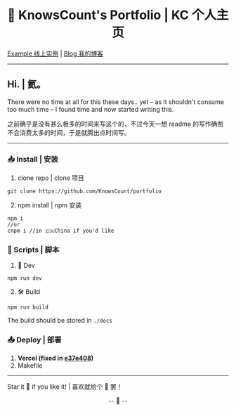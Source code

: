 <!--
 * @Description: readme 文档。
 * @Date: 2020-03-19 09:00:26
 * @Author: KnowsCount
 * @Github: https://github.com/KnowsCount/portfolio
 * @LastEditTime: 2020-12-02 18:47:03
 * @FilePath: /vuepress-theme-terminal-master/README.md
-->

<h1 align="center">📇 KnowsCount's Portfolio | KC 个人主页</h1>

[Example 线上实例](https://portfolio-git-master.knowscount.vercel.app) | [Blog 我的博客](https://docs.knowscount.cc)

---

## Hi. | 氦。

There were no time at all for this these days.. yet – as it shouldn't consume too much time – I found time and now started writing this.

之前确乎是没有甚么极多的时间来写这个的，不过今天一想 readme 的写作确凿不会消费太多的时间，于是就腾出点时间写。

---

### 📥 Install | 安装

1. clone repo | clone 项目

```
git clone https://github.com/KnowsCount/portfolio
```

2. npm install | npm 安装

```
npm i
//or
cnpm i //in 🇨🇳China if you'd like
```

### 📜 Scripts | 脚本

1. 🧪 Dev

```
npm run dev
```

2. 🛠 Build

```
npm run build
```

The build should be stored in `./docs`

### 📤 Deploy | 部署

1. **Vercel (fixed in [e37e408](https://github.com/KnowsCount/portfolio/commit/e37e4086f64b193759814236103a38ef482159e1))**
2. Makefile

---

Star it 🌟 if you like it! | 喜欢就给个 🌟 罢！

<p align="center">-- 🤩 --</p>
